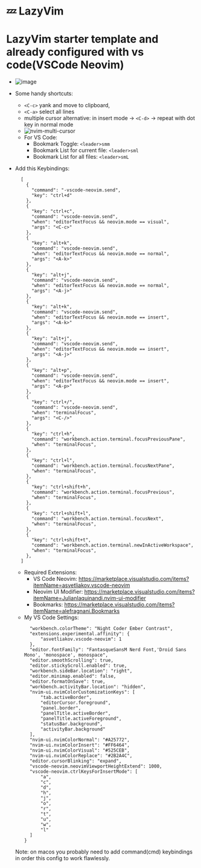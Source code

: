 # 💤 LazyVim

# LazyVim starter template and already configured with vs code(VSCode Neovim)

- ![image](https://github.com/cStralpt/lazycodium-starter-template/assets/95400822/ffe8d4c5-bf06-43c2-becd-b0a03b222b67)
- Some handy shortcuts:

  - `<C-c>` yank and move to clipboard,
  - `<C-a>` select all lines
  - multiple cursor alternative: in insert mode -> `<C-d>` -> repeat with dot key in normal mode
  - ![nvim-multi-cursor](https://github.com/cStralpt/lazycodium-starter-template/assets/95400822/935bfec5-0873-4b47-9685-40ab437e8b87)
  - For VS Code:
    - Bookmark Toggle: `<leader>smm`
    - Bookmark List for current file: `<leader>sml`
    - Bookmark List for all files: `<leader>smL`

- Add this Keybindings:
  ```
    [
      {
        "command": "-vscode-neovim.send",
        "key": "ctrl+d"
      },
      {
        "key": "ctrl+c",
        "command": "vscode-neovim.send",
        "when": "editorTextFocus && neovim.mode == visual",
        "args": "<C-c>"
      },
      {
        "key": "alt+k",
        "command": "vscode-neovim.send",
        "when": "editorTextFocus && neovim.mode == normal",
        "args": "<A-k>"
      },
      {
        "key": "alt+j",
        "command": "vscode-neovim.send",
        "when": "editorTextFocus && neovim.mode == normal",
        "args": "<A-j>"
      },
      {
        "key": "alt+k",
        "command": "vscode-neovim.send",
        "when": "editorTextFocus && neovim.mode == insert",
        "args": "<A-k>"
      },
      {
        "key": "alt+j",
        "command": "vscode-neovim.send",
        "when": "editorTextFocus && neovim.mode == insert",
        "args": "<A-j>"
      },
      {
        "key": "alt+p",
        "command": "vscode-neovim.send",
        "when": "editorTextFocus && neovim.mode == insert",
        "args": "<A-p>"
      },
      {
        "key": "ctrl+/",
        "command": "vscode-neovim.send",
        "when": "terminalFocus",
        "args": "<C-/>"
      },
      {
        "key": "ctrl+h",
        "command": "workbench.action.terminal.focusPreviousPane",
        "when": "terminalFocus",
      },
      {
        "key": "ctrl+l",
        "command": "workbench.action.terminal.focusNextPane",
        "when": "terminalFocus",
      },
      {
        "key": "ctrl+shift+h",
        "command": "workbench.action.terminal.focusPrevious",
        "when": "terminalFocus",
      },
      {
        "key": "ctrl+shift+l",
        "command": "workbench.action.terminal.focusNext",
        "when": "terminalFocus",
      },
      {
        "key": "ctrl+shift+t",
        "command": "workbench.action.terminal.newInActiveWorkspace",
        "when": "terminalFocus",
      },
    ]

  ```
  - Required Extensions:
    - VS Code Neovim: https://marketplace.visualstudio.com/items?itemName=asvetliakov.vscode-neovim
    - Neovim UI Modifier: https://marketplace.visualstudio.com/items?itemName=JulianIaquinandi.nvim-ui-modifier
    - Bookmarks: https://marketplace.visualstudio.com/items?itemName=alefragnani.Bookmarks
  - My VS Code Settings:
    ```
      "workbench.colorTheme": "Night Coder Ember Contrast",
      "extensions.experimental.affinity": {
          "asvetliakov.vscode-neovim": 1
      },
      "editor.fontFamily": "FantasqueSansM Nerd Font,'Droid Sans Mono', 'monospace', monospace",
      "editor.smoothScrolling": true,
      "editor.stickyScroll.enabled": true,
      "workbench.sideBar.location": "right",
      "editor.minimap.enabled": false,
      "editor.formatOnSave": true,
      "workbench.activityBar.location": "hidden",
      "nvim-ui.nvimColorCustomizationKeys": [
          "tab.activeBorder",
          "editorCursor.foreground",
          "panel.border",
          "panelTitle.activeBorder",
          "panelTitle.activeForeground",
          "statusBar.background",
          "activityBar.background"
      ],
      "nvim-ui.nvimColorNormal": "#A25772",
      "nvim-ui.nvimColorInsert": "#FF6464",
      "nvim-ui.nvimColorVisual": "#525CEB",
      "nvim-ui.nvimColorReplace": "#2B2A4C",
      "editor.cursorBlinking": "expand",
      "vscode-neovim.neovimViewportHeightExtend": 1000,
      "vscode-neovim.ctrlKeysForInsertMode": [
          "a",
          "c",
          "d",
          "h",
          "j",
          "o",
          "r",
          "t",
          "u",
          "w",
          "l"
      ]
    }
    ```
  Note: on macos you probably need to add command(cmd) keybindings in order this config to work flawlessly.
